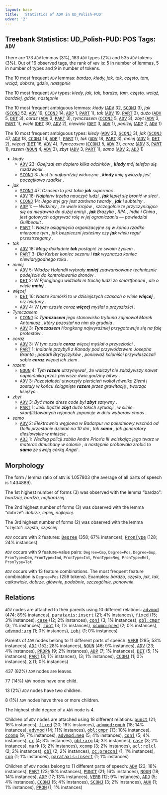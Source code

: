 ```yaml
---
layout: base
title:  'Statistics of ADV in UD_Polish-PUD'
udver: '2'
---
```


## Treebank Statistics: UD_Polish-PUD: POS Tags: `ADV`

There are 173 `ADV` lemmas (3%), 183 `ADV` types (2%) and 535 `ADV` tokens (3%).
Out of 16 observed tags, the rank of `ADV` is: 5 in number of lemmas, 5 in number of types and 9 in number of tokens.

The 10 most frequent `ADV` lemmas: <em>bardzo, kiedy, jak, tak, często, tam, wciąż, dobrze, gdzie, następnie</em>

The 10 most frequent `ADV` types:  <em>kiedy, jak, tak, bardzo, tam, często, wciąż, bardziej, gdzie, następnie</em>

The 10 most frequent ambiguous lemmas: <em>kiedy</em> (<tt><a href="pl_pud-pos-ADV.html">ADV</a></tt> 32, <tt><a href="pl_pud-pos-SCONJ.html">SCONJ</a></tt> 3), <em>jak</em> (<tt><a href="pl_pud-pos-SCONJ.html">SCONJ</a></tt> 52, <tt><a href="pl_pud-pos-ADV.html">ADV</a></tt> 19, <tt><a href="pl_pud-pos-CCONJ.html">CCONJ</a></tt> 14, <tt><a href="pl_pud-pos-ADP.html">ADP</a></tt> 1, <tt><a href="pl_pud-pos-PART.html">PART</a></tt> 1), <em>tak</em> (<tt><a href="pl_pud-pos-ADV.html">ADV</a></tt> 19, <tt><a href="pl_pud-pos-PART.html">PART</a></tt> 3), <em>dużo</em> (<tt><a href="pl_pud-pos-ADV.html">ADV</a></tt> 5, <tt><a href="pl_pud-pos-DET.html">DET</a></tt> 3), <em>coraz</em> (<tt><a href="pl_pud-pos-ADV.html">ADV</a></tt> 3, <tt><a href="pl_pud-pos-PART.html">PART</a></tt> 3), <em>tymczasem</em> (<tt><a href="pl_pud-pos-CCONJ.html">CCONJ</a></tt> 5, <tt><a href="pl_pud-pos-ADV.html">ADV</a></tt> 3), <em>zbyt</em> (<tt><a href="pl_pud-pos-ADV.html">ADV</a></tt> 3, <tt><a href="pl_pud-pos-PART.html">PART</a></tt> 1), <em>wiele</em> (<tt><a href="pl_pud-pos-DET.html">DET</a></tt> 30, <tt><a href="pl_pud-pos-ADV.html">ADV</a></tt> 2), <em>niewiele</em> (<tt><a href="pl_pud-pos-DET.html">DET</a></tt> 3, <tt><a href="pl_pud-pos-ADV.html">ADV</a></tt> 1), <em>poniżej</em> (<tt><a href="pl_pud-pos-ADP.html">ADP</a></tt> 2, <tt><a href="pl_pud-pos-ADV.html">ADV</a></tt> 1)

The 10 most frequent ambiguous types:  <em>kiedy</em> (<tt><a href="pl_pud-pos-ADV.html">ADV</a></tt> 23, <tt><a href="pl_pud-pos-SCONJ.html">SCONJ</a></tt> 3), <em>jak</em> (<tt><a href="pl_pud-pos-SCONJ.html">SCONJ</a></tt> 47, <tt><a href="pl_pud-pos-ADV.html">ADV</a></tt> 18, <tt><a href="pl_pud-pos-CCONJ.html">CCONJ</a></tt> 14, <tt><a href="pl_pud-pos-ADP.html">ADP</a></tt> 1, <tt><a href="pl_pud-pos-PART.html">PART</a></tt> 1), <em>tak</em> (<tt><a href="pl_pud-pos-ADV.html">ADV</a></tt> 18, <tt><a href="pl_pud-pos-PART.html">PART</a></tt> 3), <em>mniej</em> (<tt><a href="pl_pud-pos-ADV.html">ADV</a></tt> 5, <tt><a href="pl_pud-pos-DET.html">DET</a></tt> 2), <em>więcej</em> (<tt><a href="pl_pud-pos-DET.html">DET</a></tt> 16, <tt><a href="pl_pud-pos-ADV.html">ADV</a></tt> 4), <em>Tymczasem</em> (<tt><a href="pl_pud-pos-CCONJ.html">CCONJ</a></tt> 5, <tt><a href="pl_pud-pos-ADV.html">ADV</a></tt> 3), <em>coraz</em> (<tt><a href="pl_pud-pos-ADV.html">ADV</a></tt> 3, <tt><a href="pl_pud-pos-PART.html">PART</a></tt> 1), <em>razem</em> (<tt><a href="pl_pud-pos-NOUN.html">NOUN</a></tt> 4, <tt><a href="pl_pud-pos-ADV.html">ADV</a></tt> 3), <em>zbyt</em> (<tt><a href="pl_pud-pos-ADV.html">ADV</a></tt> 3, <tt><a href="pl_pud-pos-PART.html">PART</a></tt> 1), <em>samo</em> (<tt><a href="pl_pud-pos-ADV.html">ADV</a></tt> 2, <tt><a href="pl_pud-pos-ADJ.html">ADJ</a></tt> 1)


* <em>kiedy</em>
  * <tt><a href="pl_pud-pos-ADV.html">ADV</a></tt> 23: <em>Obejrzał em dopiero kilka odcinków , <b>kiedy</b> mój telefon się rozdzwonił .</em>
  * <tt><a href="pl_pud-pos-SCONJ.html">SCONJ</a></tt> 3: <em>Jest to najbardziej widoczne , <b>kiedy</b> imię gwiazdy jest początkowo rzadkie .</em>
* <em>jak</em>
  * <tt><a href="pl_pud-pos-SCONJ.html">SCONJ</a></tt> 47: <em>Czasem to jest takie <b>jak</b> supermoc .</em>
  * <tt><a href="pl_pud-pos-ADV.html">ADV</a></tt> 18: <em>Najpierw trzeba nauczyć ludzi , <b>jak</b> lepiej się bronić w sieci .</em>
  * <tt><a href="pl_pud-pos-CCONJ.html">CCONJ</a></tt> 14: <em>Jego styl gry jest zarówno twardy , <b>jak</b> i subtelny .</em>
  * <tt><a href="pl_pud-pos-ADP.html">ADP</a></tt> 1: <em>— Widzimy , że wiele krajów , szczególnie te przyczyniające się od niedawna do dużej emisji , <b>jak</b> Brazylia , RPA , Indie i China , jest gotowych odgrywać rolę w jej ograniczaniu — powiedział Guilbeault .</em>
  * <tt><a href="pl_pud-pos-PART.html">PART</a></tt> 1: <em>Nasze osiągnięcia organizacyjne są w końcu rzadko mierzone tym , jak bezpieczni jesteśmy czy <b>jak</b> wielu reguł przestrzegamy .</em>
* <em>tak</em>
  * <tt><a href="pl_pud-pos-ADV.html">ADV</a></tt> 18: <em>Mogę dokładnie <b>tak</b> postąpić ze swoim życiem .</em>
  * <tt><a href="pl_pud-pos-PART.html">PART</a></tt> 3: <em>Dla Kerber koniec sezonu i <b>tak</b> wyznacza koniec niewiarygodnego roku .</em>
* <em>mniej</em>
  * <tt><a href="pl_pud-pos-ADV.html">ADV</a></tt> 5: <em>Władze Holandii wybrały <b>mniej</b> zaawansowane technicznie podejście do kontrolowania dronów .</em>
  * <tt><a href="pl_pud-pos-DET.html">DET</a></tt> 2: <em>W Pjongjangu widziała m trochę ludzi ze smartfonami , ale o wiele <b>mniej</b> .</em>
* <em>więcej</em>
  * <tt><a href="pl_pud-pos-DET.html">DET</a></tt> 16: <em>Nasze komórki to w dzisiejszych czasach o wiele <b>więcej</b> , niż telefony .</em>
  * <tt><a href="pl_pud-pos-ADV.html">ADV</a></tt> 4: <em>W tym czasie coraz <b>więcej</b> myślał o przyszłości .</em>
* <em>Tymczasem</em>
  * <tt><a href="pl_pud-pos-CCONJ.html">CCONJ</a></tt> 5: <em><b>Tymczasem</b> jego stanowisko trybuna zajmował Marek Antoniusz , który pozostał na nim do grudnia .</em>
  * <tt><a href="pl_pud-pos-ADV.html">ADV</a></tt> 3: <em><b>Tymczasem</b> Hongkong najwyraźniej przygotowuje się na falę protestów .</em>
* <em>coraz</em>
  * <tt><a href="pl_pud-pos-ADV.html">ADV</a></tt> 3: <em>W tym czasie <b>coraz</b> więcej myślał o przyszłości .</em>
  * <tt><a href="pl_pud-pos-PART.html">PART</a></tt> 1: <em>Indianie przybyli z Kanady pod przywództwem Josepha Branta ; poparli Brytyjczyków , ponieważ koloniści przywłaszczali sobie <b>coraz</b> więcej ich ziem .</em>
* <em>razem</em>
  * <tt><a href="pl_pud-pos-NOUN.html">NOUN</a></tt> 4: <em>Tym <b>razem</b> utrzymywał , że walczył nie założywszy nawet napierśnika przez pierwsze dwie godziny bitwy .</em>
  * <tt><a href="pl_pud-pos-ADV.html">ADV</a></tt> 3: <em>Pozostałości utworzyły pierścień wokół równika Ziemi i zostały w końcu ściągnięte <b>razem</b> przez grawitację , tworząc księżyc .</em>
* <em>zbyt</em>
  * <tt><a href="pl_pud-pos-ADV.html">ADV</a></tt> 3: <em>Być może dress code był <b>zbyt</b> sztywny .</em>
  * <tt><a href="pl_pud-pos-PART.html">PART</a></tt> 1: <em>Jeśli będzie <b>zbyt</b> dużo takich sytuacji , w silnie skonfliktowanych rejonach zapanuje w dniu wyborów chaos .</em>
* <em>samo</em>
  * <tt><a href="pl_pud-pos-ADV.html">ADV</a></tt> 2: <em>Elektrownia węglowa w Badarpur na południowy wschód od Delhi przestanie działać na 10 dni , tak <b>samo</b> , jak generatory dieslowskie w mieście .</em>
  * <tt><a href="pl_pud-pos-ADJ.html">ADJ</a></tt> 1: <em>Według policji zabiła Andre Price’a III wciskając jego twarz w materac dmuchany w salonie , a następnie próbowała zrobić to <b>samo</b> ze swoją córką Angel .</em>

## Morphology

The form / lemma ratio of `ADV` is 1.057803 (the average of all parts of speech is 1.434889).

The 1st highest number of forms (3) was observed with the lemma “bardzo”: <em>bardziej, bardzo, najbardziej</em>.

The 2nd highest number of forms (3) was observed with the lemma “dobrze”: <em>dobrze, lepiej, najlepiej</em>.

The 3rd highest number of forms (2) was observed with the lemma “często”: <em>często, częściej</em>.

`ADV` occurs with 2 features: <tt><a href="pl_pud-feat-Degree.html">Degree</a></tt> (358; 67% instances), <tt><a href="pl_pud-feat-PronType.html">PronType</a></tt> (128; 24% instances)

`ADV` occurs with 9 feature-value pairs: `Degree=Cmp`, `Degree=Pos`, `Degree=Sup`, `PronType=Dem`, `PronType=Ind`, `PronType=Int`, `PronType=Neg`, `PronType=Rel`, `PronType=Tot`

`ADV` occurs with 13 feature combinations.
The most frequent feature combination is `Degree=Pos` (259 tokens).
Examples: <em>bardzo, często, jak, tak, całkowicie, dobrze, głównie, podobnie, szczególnie, ponownie</em>


## Relations

`ADV` nodes are attached to their parents using 10 different relations: <tt><a href="pl_pud-dep-advmod.html">advmod</a></tt> (474; 89% instances), <tt><a href="pl_pud-dep-parataxis-insert.html">parataxis:insert</a></tt> (21; 4% instances), <tt><a href="pl_pud-dep-fixed.html">fixed</a></tt> (15; 3% instances), <tt><a href="pl_pud-dep-case.html">case</a></tt> (12; 2% instances), <tt><a href="pl_pud-dep-conj.html">conj</a></tt> (3; 1% instances), <tt><a href="pl_pud-dep-obl-cmpr.html">obl:cmpr</a></tt> (3; 1% instances), <tt><a href="pl_pud-dep-root.html">root</a></tt> (3; 1% instances), <tt><a href="pl_pud-dep-xcomp-pred.html">xcomp:pred</a></tt> (2; 0% instances), <tt><a href="pl_pud-dep-advmod-arg.html">advmod:arg</a></tt> (1; 0% instances), <tt><a href="pl_pud-dep-iobj.html">iobj</a></tt> (1; 0% instances)

Parents of `ADV` nodes belong to 11 different parts of speech: <tt><a href="pl_pud-pos-VERB.html">VERB</a></tt> (285; 53% instances), <tt><a href="pl_pud-pos-ADJ.html">ADJ</a></tt> (152; 28% instances), <tt><a href="pl_pud-pos-NOUN.html">NOUN</a></tt> (46; 9% instances), <tt><a href="pl_pud-pos-ADV.html">ADV</a></tt> (23; 4% instances), <tt><a href="pl_pud-pos-PROPN.html">PROPN</a></tt> (9; 2% instances), <tt><a href="pl_pud-pos-ADP.html">ADP</a></tt> (7; 1% instances), <tt><a href="pl_pud-pos-DET.html">DET</a></tt> (5; 1% instances), <tt><a href="pl_pud-pos-PART.html">PART</a></tt> (3; 1% instances),  (3; 1% instances), <tt><a href="pl_pud-pos-CCONJ.html">CCONJ</a></tt> (1; 0% instances), <tt><a href="pl_pud-pos-X.html">X</a></tt> (1; 0% instances)

437 (82%) `ADV` nodes are leaves.

77 (14%) `ADV` nodes have one child.

13 (2%) `ADV` nodes have two children.

8 (1%) `ADV` nodes have three or more children.

The highest child degree of a `ADV` node is 4.

Children of `ADV` nodes are attached using 18 different relations: <tt><a href="pl_pud-dep-punct.html">punct</a></tt> (21; 16% instances), <tt><a href="pl_pud-dep-fixed.html">fixed</a></tt> (20; 16% instances), <tt><a href="pl_pud-dep-advmod-emph.html">advmod:emph</a></tt> (18; 14% instances), <tt><a href="pl_pud-dep-advmod.html">advmod</a></tt> (14; 11% instances), <tt><a href="pl_pud-dep-obl-cmpr.html">obl:cmpr</a></tt> (13; 10% instances), <tt><a href="pl_pud-dep-ccomp.html">ccomp</a></tt> (9; 7% instances), <tt><a href="pl_pud-dep-advmod-neg.html">advmod:neg</a></tt> (5; 4% instances), <tt><a href="pl_pud-dep-conj.html">conj</a></tt> (5; 4% instances), <tt><a href="pl_pud-dep-cc.html">cc</a></tt> (4; 3% instances), <tt><a href="pl_pud-dep-obl-arg.html">obl:arg</a></tt> (4; 3% instances), <tt><a href="pl_pud-dep-case.html">case</a></tt> (3; 2% instances), <tt><a href="pl_pud-dep-mark.html">mark</a></tt> (3; 2% instances), <tt><a href="pl_pud-dep-xcomp.html">xcomp</a></tt> (3; 2% instances), <tt><a href="pl_pud-dep-acl-relcl.html">acl:relcl</a></tt> (2; 2% instances), <tt><a href="pl_pud-dep-obl.html">obl</a></tt> (2; 2% instances), <tt><a href="pl_pud-dep-cc-preconj.html">cc:preconj</a></tt> (1; 1% instances), <tt><a href="pl_pud-dep-cop.html">cop</a></tt> (1; 1% instances), <tt><a href="pl_pud-dep-parataxis-insert.html">parataxis:insert</a></tt> (1; 1% instances)

Children of `ADV` nodes belong to 11 different parts of speech: <tt><a href="pl_pud-pos-ADV.html">ADV</a></tt> (23; 18% instances), <tt><a href="pl_pud-pos-PART.html">PART</a></tt> (23; 18% instances), <tt><a href="pl_pud-pos-PUNCT.html">PUNCT</a></tt> (21; 16% instances), <tt><a href="pl_pud-pos-NOUN.html">NOUN</a></tt> (18; 14% instances), <tt><a href="pl_pud-pos-ADP.html">ADP</a></tt> (17; 13% instances), <tt><a href="pl_pud-pos-VERB.html">VERB</a></tt> (12; 9% instances), <tt><a href="pl_pud-pos-ADJ.html">ADJ</a></tt> (5; 4% instances), <tt><a href="pl_pud-pos-CCONJ.html">CCONJ</a></tt> (5; 4% instances), <tt><a href="pl_pud-pos-SCONJ.html">SCONJ</a></tt> (3; 2% instances), <tt><a href="pl_pud-pos-AUX.html">AUX</a></tt> (1; 1% instances), <tt><a href="pl_pud-pos-PRON.html">PRON</a></tt> (1; 1% instances)

